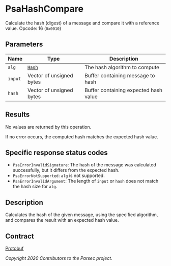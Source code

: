 # PsaHashCompare

Calculate the hash (digest) of a message and compare it with a reference value. Opcode: 16
(`0x0010`)

## Parameters

| Name    | Type                                      | Description                           |
|---------|-------------------------------------------|---------------------------------------|
| `alg`   | [`Hash`](psa_algorithm.md#hash-algorithm) | The hash algorithm to compute         |
| `input` | Vector of unsigned bytes                  | Buffer containing message to hash     |
| `hash`  | Vector of unsigned bytes                  | Buffer containing expected hash value |

## Results

No values are returned by this operation.

If no error occurs, the computed hash matches the expected hash value.

## Specific response status codes

- `PsaErrorInvalidSignature`: The hash of the message was calculated successfully, but it differs
   from the expected hash.
- `PsaErrorNotSupported`: `alg` is not supported.
- `PsaErrorInvalidArgument`: The length of `input` or `hash` does not match the hash size for `alg`.

## Description

Calculates the hash of the given message, using the specified algorithm, and compares the result
with an expected hash value.

## Contract

[Protobuf](https://github.com/parallaxsecond/parsec-operations/blob/master/protobuf/psa_hash_compare.proto)

*Copyright 2020 Contributors to the Parsec project.*

